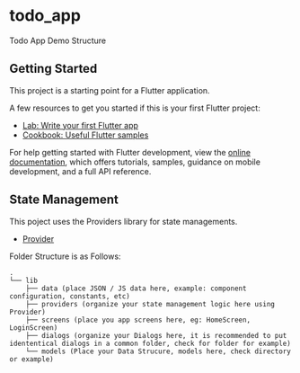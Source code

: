 # todo_app

Todo App Demo Structure

## Getting Started

This project is a starting point for a Flutter application.

A few resources to get you started if this is your first Flutter project:

- [Lab: Write your first Flutter app](https://docs.flutter.dev/get-started/codelab)
- [Cookbook: Useful Flutter samples](https://docs.flutter.dev/cookbook)

For help getting started with Flutter development, view the
[online documentation](https://docs.flutter.dev/), which offers tutorials,
samples, guidance on mobile development, and a full API reference.

## State Management
This poject uses the Providers library for state managements.
 - [Provider](https://pub.dev/packages/provider)

Folder Structure is as Follows:
```
.
└── lib
    ├── data (place JSON / JS data here, example: component configuration, constants, etc)
    ├── providers (organize your state management logic here using Provider)
    ├── screens (place you app screens here, eg: HomeScreen, LoginScreen)
    ├── dialogs (organize your Dialogs here, it is recommended to put idententical dialogs in a common folder, check for folder for example)
    └── models (Place your Data Strucure, models here, check directory or example)

```

